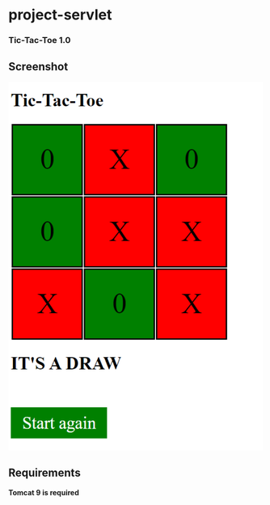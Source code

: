 # project-servlet
### Tic-Tac-Toe 1.0
## Screenshot

![screenshot](./src/main/webapp/img/screenshot.png?raw=true)

## Requirements
**Tomcat 9 is required**
